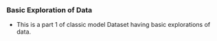 ### Basic Exploration of Data
* This is a part 1 of classic model Dataset having basic explorations of data.
